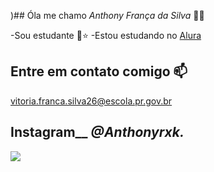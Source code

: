 )## Óla me chamo _Anthony França da Silva_ 🦋🌙


-Sou estudante 🖤⭐
-Estou estudando no [Alura](https://www.alura.com.br)

## Entre em contato comigo 📫
vitoria.franca.silva26@escola.pr.gov.br

## Instagram__ _@Anthonyrxk._

![](https://tenor.com/pt-BR/view/alucard-castlevania-gif-18998830) 
